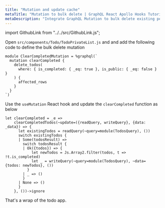 ```yaml
---
title: "Mutation and update cache"
metaTitle: "Mutation to bulk delete | GraphQL React Apollo Hooks Tutorial"
metaDescription: "Integrate GraphQL Mutation to bulk delete existing personal todos. Update local cache after mutation using readQuery and writeQuery."
---
```


import GithubLink from "../../src/GithubLink.js";

Open `src/components/Todo/TodoPrivateList.js` and and add the following code to define the bulk delete mutation

<GithubLink link="https://github.com/hasura/learn-graphql/blob/master/tutorials/frontend/react-apollo-hooks/app-final/src/components/Todo/TodoPrivateList.js" text="src/components/Todo/TodoPrivateList.js" />

```reason
module ClearCompletedMutation = %graphql(`
  mutation clearCompleted {
    delete_todos(
      where: { is_completed: { _eq: true }, is_public: { _eq: false } }
    ) {
      affected_rows
    }
  }
`)

```

Use the `useMutation` React hook and update the `clearCompleted` function as below

```reason
let clearCompleted = _e =>
    clearCompletedTodos(~update=({readQuery, writeQuery}, {data: _data}) => {
      let existingTodos = readQuery(~query=module(TodosQuery), ())
      switch existingTodos {
      | Some(todosResult) =>
        switch todosResult {
        | Ok({todos}) => {
            let newTodos = Js.Array2.filter(todos, t => !t.is_completed)
            let _ = writeQuery(~query=module(TodosQuery), ~data={todos: newTodos}, ())
          }
        | _ => ()
        }
      | None => ()
      }
    }, ())->ignore
```

That's a wrap of the todo app.
